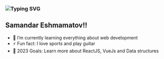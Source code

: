 <h3>
          <img
            src="https://readme-typing-svg.demolab.com?font=Fira+Code&size=22&duration=4000&pause=1000&color=E4F71E&background=FFFFFF00&width=435&lines=I+am+a+Frontend+Developer;I+am+a+UI%2FUX+designer;I+am+a+creative+person"
            alt="Typing SVG"
          />
      </h3>
      <div className="desc-line" />
      <h2 className="desc-title">
        Samandar Eshmamatov!!
      </h2>
      <ul className="desc-list">
        <li>🌱 I’m currently learning everything about web development</li>
        <li>⚡ Fun fact: I love sports and play guitar</li>
        <li>
          🥅 2023 Goals: Learn more about ReactJS, VueJs and Data structures
        </li>
      </ul>
